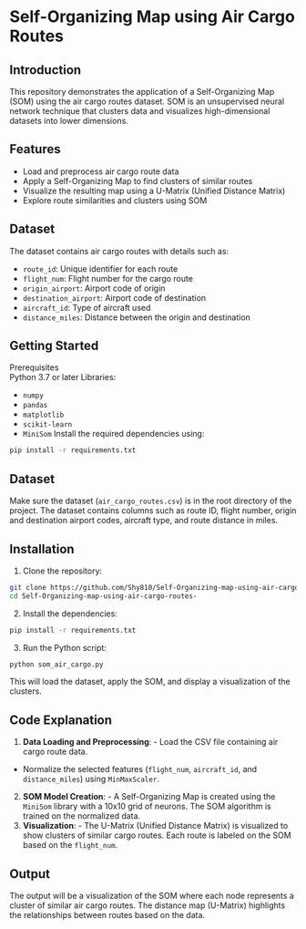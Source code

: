 # Self-Organizing Map using Air Cargo Routes
## Introduction
This repository demonstrates the application of a Self-Organizing Map (SOM) using the air cargo routes dataset. SOM is an unsupervised neural network technique that clusters data and visualizes high-dimensional datasets into lower dimensions.
## Features
- Load and preprocess air cargo route data
- Apply a Self-Organizing Map to find clusters of similar routes
- Visualize the resulting map using a U-Matrix (Unified Distance Matrix)
- Explore route similarities and clusters using SOM
## Dataset
The dataset contains air cargo routes with details such as:
- `route_id`: Unique identifier for each route
- `flight_num`: Flight number for the cargo route
- `origin_airport`: Airport code of origin
- `destination_airport`: Airport code of destination
- `aircraft_id`: Type of aircraft used
- `distance_miles`: Distance between the origin and destination
## Getting Started
Prerequisites      
Python 3.7 or later
Libraries:
- `numpy`
- `pandas`
- `matplotlib`
- `scikit-learn`
- `MiniSom`
Install the required dependencies using:
```bash
pip install -r requirements.txt
```
## Dataset
Make sure the dataset (`air_cargo_routes.csv`) is in the root directory of the project. The dataset contains columns such as route ID, flight number, origin and destination airport codes, aircraft type, and route distance in miles.
## Installation
1. Clone the repository:
```bash
git clone https://github.com/Shy810/Self-Organizing-map-using-air-cargo-routes-.git
cd Self-Organizing-map-using-air-cargo-routes-
```
2. Install the dependencies:
```bash
pip install -r requirements.txt
```
3. Run the Python script:
```bash
python som_air_cargo.py
```
This will load the dataset, apply the SOM, and display a visualization of the clusters.
## Code Explanation
1. **Data Loading and Preprocessing**: - Load the CSV file containing air cargo route data.
- Normalize the selected features (`flight_num`, `aircraft_id`, and `distance_miles`) using `MinMaxScaler`.
2. **SOM Model Creation**: - A Self-Organizing Map is created using the `MiniSom` library with a 10x10 grid of neurons. The SOM algorithm is trained on the normalized data.
3. **Visualization**: - The U-Matrix (Unified Distance Matrix) is visualized to show clusters of similar cargo routes. Each route is labeled on the SOM based on the `flight_num`.
## Output
The output will be a visualization of the SOM where each node represents a cluster of similar air cargo routes. The distance map (U-Matrix) highlights the relationships between routes based on the data.
